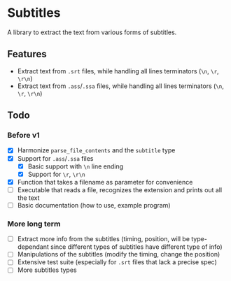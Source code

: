 # Subtitles

A library to extract the text from various forms of subtitles.

## Features

- Extract text from `.srt` files, while handling all lines terminators (`\n`, `\r`, `\r\n`)
- Extract text from `.ass`/`.ssa` files, while handling all lines terminators (`\n`, `\r`, `\r\n`)

## Todo

### Before v1

- [x] Harmonize `parse_file_contents` and the `subtitle` type
- [x] Support for `.ass`/`.ssa` files
  - [x] Basic support with `\n` line ending
  - [x] Support for `\r`, `\r\n`
- [x] Function that takes a filename as parameter for convenience
- [ ] Executable that reads a file, recognizes the extension and prints out all the text
- [ ] Basic documentation (how to use, example program)

### More long term

- [ ] Extract more info from the subtitles (timing, position, will be type-dependant since different types of subtitles have different type of info)
- [ ] Manipulations of the subtitles (modify the timing, change the position)
- [ ] Extensive test suite (especially for `.srt` files that lack a precise spec)
- [ ] More subtitles types
